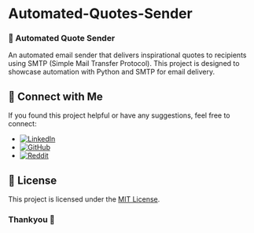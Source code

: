 # Automated-Quotes-Sender

### 📧 Automated Quote Sender

An automated email sender that delivers inspirational quotes to recipients using SMTP (Simple Mail Transfer Protocol).
This project is designed to showcase automation with Python and SMTP for email delivery.

## 📢 Connect with Me
If you found this project helpful or have any suggestions, feel free to connect:

- [![LinkedIn](https://img.shields.io/badge/LinkedIn-anshmnsoni-0077B5.svg?logo=linkedin)](https://www.linkedin.com/in/anshmnsoni)  
- [![GitHub](https://img.shields.io/badge/GitHub-AnshMNSoni-181717.svg?logo=github)](https://github.com/AnshMNSoni)
- [![Reddit](https://img.shields.io/badge/Reddit-u/AnshMNSoni-FF4500.svg?logo=reddit)](https://www.reddit.com/user/AnshMNSoni)

## 📜 License
This project is licensed under the [MIT License](LICENSE).

### Thankyou 💫
